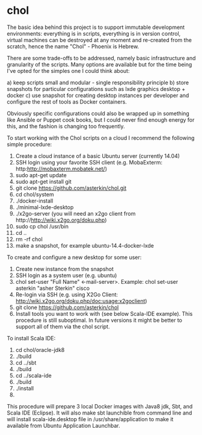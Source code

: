 chol
====

The basic idea behind this project is to support immutable development environments: everything is in scripts, everything is in version control, virtual machines can be destroyed at any moment and re-created from the scratch, hence the name "Chol" - Phoenix is Hebrew.

There are some trade-offs to be addressed, namely basic infrastructure and granularity of the scripts. Many options are available but for the time being I've opted for the simples one I could think about: 

  a) keep scripts small and modular - single responsibility principle
  b) store snapshots for particular configurations such as lxde graphics desktop + docker
  c) use snapshot for creating desktop instances per developer and configure the rest of tools as Docker containers.

Obviously specific configurations could also be wrapped up in something like Ansible or Puppet cook books, but I could never find enough energy for this, and the fashion is changing too frequently.

To start working with the Chol scripts on a cloud I recommend the following simple procedure:

  1. Create a cloud instance of a basic Ubuntu server (currently 14.04)
  2. SSH login using your favorite SSH client (e.g. MobaExterm: http:http://mobaxterm.mobatek.net/)
  2. sudo apt-get update
  3. sudo apt-get install git
  4. git clone https://github.com/asterkin/chol.git
  5. cd chol/system
  6. ./docker-install
  7. ./minimal-lxde-desktop
  8. ./x2go-server (you will need an x2go client from http://http://wiki.x2go.org/doku.php)
  9. sudo cp chol /usr/bin
  10. cd ..
  11. rm -rf chol
  12. make a snapshot, for example ubuntu-14.4-docker-lxde

To create and configure a new desktop for some user:

  1. Create new instance from the snapshot
  2. SSH login as a system user (e.g. ubuntu)
  3. chol set-user <user-name> "Full Name" <-mail-server>. Example: chol set-user asterkin "asher Sterkin" cisco
  4. Re-login via SSH (e.g. using X2Go Client: http://wiki.x2go.org/doku.php/doc:usage:x2goclient)
  5. git clone https://github.com/asterkin/chol
  6. Install tools you want to work with (see below Scala-IDE example). This procedure is still suboptimal. In future versions it might be better to support all of them via the chol script.

To install Scala IDE:
  1. cd chol/oracle-jdk8
  2. ./build
  3. cd ../sbt
  4. ./build
  5. cd ../scala-ide
  6. ./build
  7. ./install
  8. 
  
This procedure will prepare 3 local Docker images with Java8 jdk, Sbt, and Scala IDE (Eclipse). It will also make sbt launchible from command line and will install scala-ide.desktop file in /usr/share/application to make it available from Ubuntu Application Launchbar.


